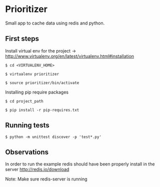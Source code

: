 Prioritizer
==================

Small app to cache data using redis and python.

First steps
------------
Install virtual env for the project -> http://www.virtualenv.org/en/latest/virtualenv.html#installation


    $ cd <VIRTUALENV_HOME>

    $ virtualenv prioritizer

    $ source prioritizer/bin/activate

Installing pip require packages

    $ cd project_path

    $ pip install -r pip-requires.txt
    
Running tests
-------------

    $ python -m unittest discover -p 'test*.py'

Observations
------------
In order to run the example redis should have been properly install in the server
http://redis.io/download

Note: Make sure redis-server is running

